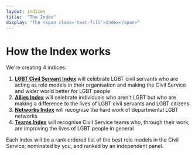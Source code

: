 ```yaml
---
layout: indices
title:  "The Index"
display: "The <span class='text-fill'>Index</span>"
---
```


# How the Index works

We're creating 4 indices:

1. **<a href="/awards/indices/lgbt-civil-servants/" title="Read more about the LGBT civil servants Index">LGBT Civil Servant Index</a>** will celebrate LGBT civil servants who are acting as role models in their organisation and making the Civil Service and wider world better for LGBT people
2. **<a href="/awards/indices/allies/" title="Read more about the Allies Index">Allies Index</a>** will celebrate individuals who aren't LGBT but who are making a difference to the lives of LGBT civil servants and LGBT citizens
3. **<a href="/awards/indices/networks/" title="Read more about the Networks Index">Networks Index</a>** will recognise the hard work of departmental LGBT networks
4. **<a href="/awards/indices/teams/" title="Read more about the Teams Index">Teams Index</a>** will recognise Civil Service teams who, through their work, are improving the lives of LGBT people in general

Each Index will be a rank ordered list of the best role models in the Civil Service; nominated by you, and ranked by an independent panel.

